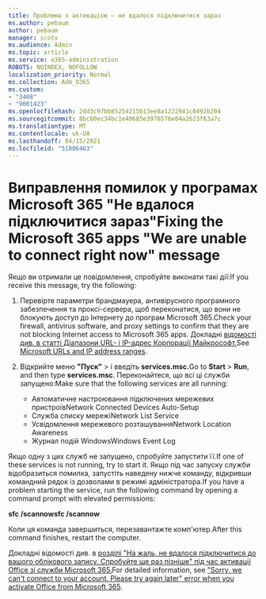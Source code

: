 ```yaml
---
title: Проблема з активацією – не вдалося підключитися зараз
ms.author: pebaum
author: pebaum
manager: scotv
ms.audience: Admin
ms.topic: article
ms.service: o365-administration
ROBOTS: NOINDEX, NOFOLLOW
localization_priority: Normal
ms.collection: Adm_O365
ms.custom:
- "3408"
- "9001423"
ms.openlocfilehash: 2dd3c97bb85254215b13ee8a1222941c0492b204
ms.sourcegitcommit: 8bc60ec34bc1e40685e3976576e04a2623f63a7c
ms.translationtype: MT
ms.contentlocale: uk-UA
ms.lasthandoff: 04/15/2021
ms.locfileid: "51806463"
---
```

# <a name="fixing-the-microsoft-365-apps-we-are-unable-to-connect-right-now-message"></a><span data-ttu-id="878e7-102">Виправлення помилок у програмах Microsoft 365 "Не вдалося підключитися зараз"</span><span class="sxs-lookup"><span data-stu-id="878e7-102">Fixing the Microsoft 365 apps "We are unable to connect right now" message</span></span>

<span data-ttu-id="878e7-103">Якщо ви отримали це повідомлення, спробуйте виконати такі дії:</span><span class="sxs-lookup"><span data-stu-id="878e7-103">If you receive this message, try the following:</span></span>

1. <span data-ttu-id="878e7-104">Перевірте параметри брандмауера, антивірусного програмного забезпечення та проксі-сервера, щоб переконатися, що вони не блокують доступ до Інтернету до програм Microsoft 365.</span><span class="sxs-lookup"><span data-stu-id="878e7-104">Check your firewall, antivirus software, and proxy settings to confirm that they are not blocking Internet access to Microsoft 365 apps.</span></span> <span data-ttu-id="878e7-105">Докладні [відомості див. в статті Діапазони URL- і IP-адрес Корпорації Майкрософт.](https://docs.microsoft.com/office365/enterprise/urls-and-ip-address-ranges)</span><span class="sxs-lookup"><span data-stu-id="878e7-105">See [Microsoft URLs and IP address ranges](https://docs.microsoft.com/office365/enterprise/urls-and-ip-address-ranges).</span></span>

2. <span data-ttu-id="878e7-106">Відкрийте меню **"Пуск"**  >  і введіть **services.msc.**</span><span class="sxs-lookup"><span data-stu-id="878e7-106">Go to **Start** > **Run**, and then type **services.msc**.</span></span> <span data-ttu-id="878e7-107">Переконайтеся, що всі ці служби запущено:</span><span class="sxs-lookup"><span data-stu-id="878e7-107">Make sure that the following services are all running:</span></span>
    - <span data-ttu-id="878e7-108">Автоматичне настроювання підключених мережевих пристроїв</span><span class="sxs-lookup"><span data-stu-id="878e7-108">Network Connected Devices Auto-Setup</span></span>
    - <span data-ttu-id="878e7-109">Служба списку мережі</span><span class="sxs-lookup"><span data-stu-id="878e7-109">Network List Service</span></span>
    - <span data-ttu-id="878e7-110">Усвідомлення мережевого розташування</span><span class="sxs-lookup"><span data-stu-id="878e7-110">Network Location Awareness</span></span>
    - <span data-ttu-id="878e7-111">Журнал подій Windows</span><span class="sxs-lookup"><span data-stu-id="878e7-111">Windows Event Log</span></span>

<span data-ttu-id="878e7-112">Якщо одну з цих служб не запущено, спробуйте запустити її.</span><span class="sxs-lookup"><span data-stu-id="878e7-112">If one of these services is not running, try to start it.</span></span> <span data-ttu-id="878e7-113">Якщо під час запуску служби відобразиться помилка, запустіть наведену нижче команду, відкривши командний рядок із дозволами в режимі адміністратора.</span><span class="sxs-lookup"><span data-stu-id="878e7-113">If you have a problem starting the service, run the following command by opening a command prompt with elevated permissions:</span></span>

<span data-ttu-id="878e7-114">**sfc /scannow**</span><span class="sxs-lookup"><span data-stu-id="878e7-114">**sfc /scannow**</span></span>

<span data-ttu-id="878e7-115">Коли ця команда завершиться, перезавантажте комп'ютер.</span><span class="sxs-lookup"><span data-stu-id="878e7-115">After this command finishes, restart the computer.</span></span>

<span data-ttu-id="878e7-116">Докладні відомості див. в [розділі "На жаль, не вдалося підключитися до вашого облікового запису. Спробуйте ще раз пізніше" під час активації Office зі служби Microsoft 365.](https://docs.microsoft.com/office/troubleshoot/activation-installation/issue-when-activate-office-from-office-365)</span><span class="sxs-lookup"><span data-stu-id="878e7-116">For detailed information, see ["Sorry, we can't connect to your account. Please try again later" error when you activate Office from Microsoft 365](https://docs.microsoft.com/office/troubleshoot/activation-installation/issue-when-activate-office-from-office-365).</span></span>